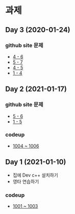 # 과제

## Day 3 (2020-01-24)

### github site 문제
* [4 - 6](../02_Variable/test/test02/README.md)
* [5 - 7](../02_Variable/test/test03/README.md)
* [4 - 5](../02_Variable/test/test04/README.md)
* [1 - 4](../02_Variable/test/test05/README.md)

## Day 2 (2021-01-17)

### github site 문제
* [5 - 6](../02_Variable/test/test01/README.md)
* [1 - 5](../02_Variable/test/test02/README.md)

### codeup
* [1004 ~ 1006](https://codeup.kr/problemsetsol.php?psid=9)

## Day 1 (2021-01-10) 
* 집에 Dev c++ 설치하기
* 영타 연습하기   

### codeup
* [1001 ~ 1003](https://codeup.kr/problemsetsol.php?psid=9)





